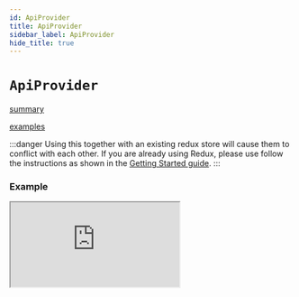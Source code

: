 ```yaml
---
id: ApiProvider
title: ApiProvider
sidebar_label: ApiProvider
hide_title: true
---
```


# `ApiProvider`

[summary](docblock://query/react/ApiProvider.tsx?token=ApiProvider)

[examples](docblock://query/react/ApiProvider.tsx?token=ApiProvider)

:::danger
Using this together with an existing redux store will cause them to conflict with each other. If you are already using Redux, please use follow the instructions as shown in the [Getting Started guide](../introduction/getting-started).
:::

### Example

<iframe src="https://codesandbox.io/embed/rtk-query-apiprovider-iyzme?fontsize=12&hidenavigation=1&module=%2Fsrc%2FApp.tsx&theme=dark"
     style={{ width: '100%', height: '800px', border: 0, borderRadius: '4px', overflow: 'hidden' }}
     title="RTK Query ApiProvider"
     allow="geolocation; microphone; camera; midi; vr; accelerometer; gyroscope; payment; ambient-light-sensor; encrypted-media; usb" 
     sandbox="allow-modals allow-forms allow-popups allow-scripts allow-same-origin"
></iframe>
